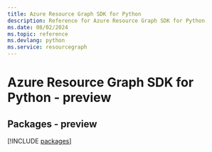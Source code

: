 ```yaml
---
title: Azure Resource Graph SDK for Python
description: Reference for Azure Resource Graph SDK for Python
ms.date: 08/02/2024
ms.topic: reference
ms.devlang: python
ms.service: resourcegraph
---
```

# Azure Resource Graph SDK for Python - preview
## Packages - preview
[!INCLUDE [packages](resource-graph-index.md)]